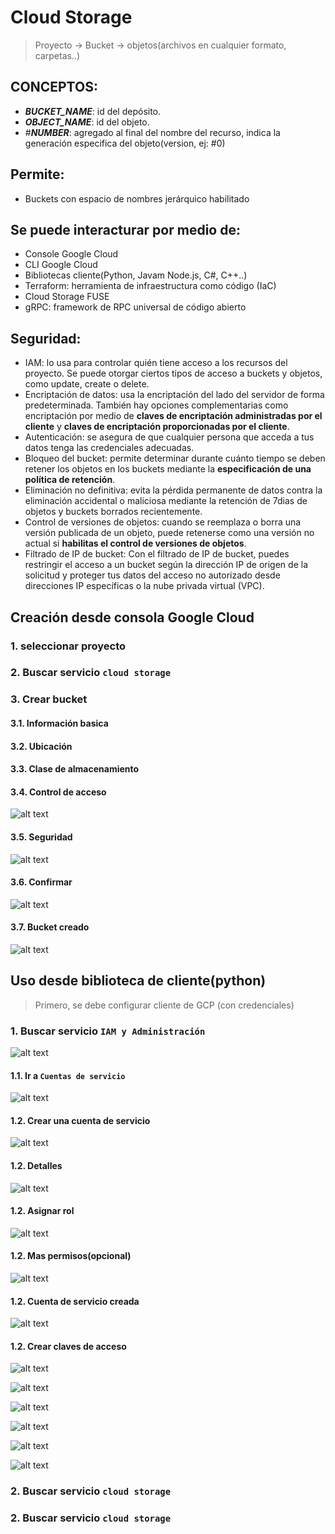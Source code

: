 # Cloud Storage

> Proyecto -> Bucket -> objetos(archivos en cualquier formato, carpetas..)

## CONCEPTOS:
- ***BUCKET_NAME***: id del depósito.
- ***OBJECT_NAME***: id del objeto.
- #***NUMBER***: agregado al final del nombre del recurso, indica la generación especifica del objeto(version, ej: #0)

## Permite:
-  Buckets con espacio de nombres jerárquico habilitado

## Se puede interacturar por medio de:
- Console Google Cloud
- CLI Google Cloud
- Bibliotecas cliente(Python, Javam Node.js, C#, C++..)
- Terraform: herramienta de infraestructura como código (IaC)
- Cloud Storage FUSE
- gRPC: framework de RPC universal de código abierto

## Seguridad:
- IAM: lo usa para controlar quién tiene acceso a los recursos del proyecto. Se puede otorgar ciertos tipos de acceso a buckets y objetos, como update, create o delete.
- Encriptación de datos: usa la encriptación del lado del servidor de forma predeterminada. También hay opciones complementarias como encriptación por medio de **claves de encriptación administradas por el cliente** y **claves de encriptación proporcionadas por el cliente**.
- Autenticación: se asegura de que cualquier persona que acceda a tus datos tenga las credenciales adecuadas.
- Bloqueo del bucket: permite determinar durante cuánto tiempo se deben retener los objetos en los buckets mediante la **especificación de una política de retención**.
- Eliminación no definitiva: evita la pérdida permanente de datos contra la eliminación accidental o maliciosa mediante la retención de 7dias de objetos y buckets borrados recientemente.
- Control de versiones de objetos: cuando se reemplaza o borra una versión publicada de un objeto, puede retenerse como una versión no actual si **habilitas el control de versiones de objetos**.
- Filtrado de IP de bucket: Con el filtrado de IP de bucket, puedes restringir el acceso a un bucket según la dirección IP de origen de la solicitud y proteger tus datos del acceso no autorizado desde direcciones IP específicas o la nube privada virtual (VPC).


## Creación desde consola Google Cloud
### 1. seleccionar proyecto

### 2. Buscar servicio `cloud storage`


### 3. Crear bucket


#### 3.1. Información basica


#### 3.2. Ubicación


#### 3.3. Clase de almacenamiento


#### 3.4. Control de acceso
![alt text](/assets/image.png)

#### 3.5. Seguridad
![alt text](/assets/image-2.png)

#### 3.6. Confirmar
![alt text](/assets/image-1.png)

#### 3.7. Bucket creado
![alt text](/assets/image-3.png)


## Uso desde biblioteca de cliente(python)
> Primero, se debe configurar cliente de GCP (con credenciales)
### 1. Buscar servicio `IAM y Administración`
![alt text](/assets/image-4.png)

#### 1.1. Ir a `Cuentas de servicio`
![alt text](/assets/image-5.png)

#### 1.2. Crear una cuenta de servicio
![alt text](/assets/image-6.png)

#### 1.2. Detalles
![alt text](/assets/image-7.png)

#### 1.2. Asignar rol
![alt text](/assets/image-9.png)

#### 1.2. Mas permisos(opcional)
![alt text](/assets/image-10.png)

#### 1.2. Cuenta de servicio creada
![alt text](/assets/image-11.png)

#### 1.2. Crear claves de acceso
![alt text](/assets/image-12.png)

![alt text](/assets/image-13.png)

![alt text](/assets/image-14.png)

![alt text](/assets/image-15.png)

![alt text](/assets/image-16.png)

![alt text](/assets/image-17.png)

### 2. Buscar servicio `cloud storage`
### 2. Buscar servicio `cloud storage`